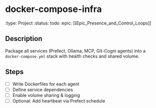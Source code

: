 # docker-compose-infra
:type: Project
:status: todo
:epic: [[Epic_Presence_and_Control_Loops]]

## Description
Package all services (Prefect, Ollama, MCP, Git-Cogni agents) into a `docker-compose.yml` stack with health checks and shared volume.

## Steps
- [ ] Write Dockerfiles for each agent
- [ ] Define service dependencies
- [ ] Enable volume sharing & logging
- [ ] Optional: Add heartbeat via Prefect schedule
